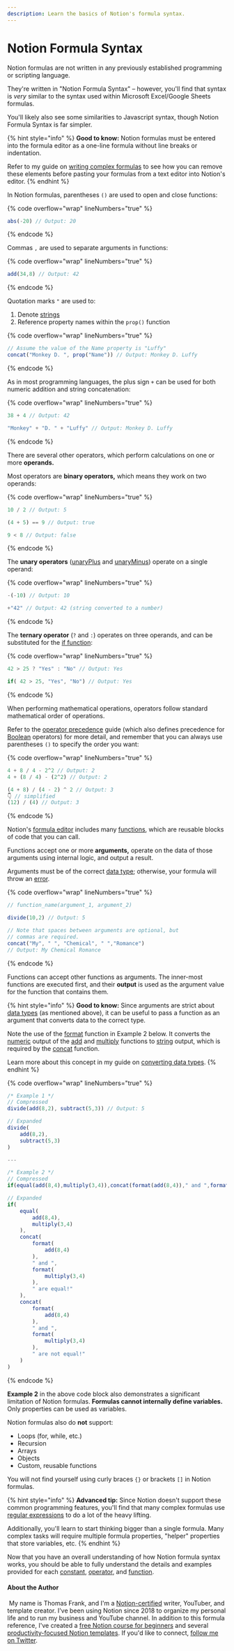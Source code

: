 ```yaml
---
description: Learn the basics of Notion's formula syntax.
---
```


# Notion Formula Syntax

Notion formulas are not written in any previously established programming or scripting language.

They're written in "Notion Formula Syntax" – however, you'll find that syntax is _very_ similar to the syntax used within Microsoft Excel/Google Sheets formulas.

You'll likely also see some similarities to Javascript syntax, though Notion Formula Syntax is far simpler.

{% hint style="info" %}
**Good to know:** Notion formulas must be entered into the formula editor as a one-line formula without line breaks or indentation.

Refer to my guide on [writing complex formulas](the-formula-editor.md#writing-complex-formulas-in-vs-code) to see how you can remove these elements before pasting your formulas from a text editor into Notion's editor.
{% endhint %}

In Notion formulas, parentheses `()` are used to open and close functions:

{% code overflow="wrap" lineNumbers="true" %}
```javascript
abs(-20) // Output: 20
```
{% endcode %}

Commas `,` are used to separate arguments in functions:

{% code overflow="wrap" lineNumbers="true" %}
```javascript
add(34,8) // Output: 42
```
{% endcode %}

Quotation marks `"` are used to:

1. Denote [strings](data-types/string.md)
2. Reference property names within the `prop()` function

{% code overflow="wrap" lineNumbers="true" %}
```javascript
// Assume the value of the Name property is "Luffy"
concat("Monkey D. ", prop("Name")) // Output: Monkey D. Luffy
```
{% endcode %}

As in most programming languages, the plus sign `+` can be used for both numeric addition and string concatenation:

{% code overflow="wrap" lineNumbers="true" %}
```javascript
38 + 4 // Output: 42

"Monkey" + "D. " + "Luffy" // Output: Monkey D. Luffy
```
{% endcode %}

There are several other operators, which perform calculations on one or more **operands.**&#x20;

Most operators are **binary operators,** which means they work on two operands:

{% code overflow="wrap" lineNumbers="true" %}
```javascript
10 / 2 // Output: 5

(4 + 5) == 9 // Output: true

9 < 8 // Output: false
```
{% endcode %}

The **unary operators** ([unaryPlus](../formula-components/operators/unaryplus.md) and [unaryMinus](../formula-components/operators/unaryminus.md)) operate on a single operand:

{% code overflow="wrap" lineNumbers="true" %}
```javascript
-(-10) // Output: 10

+"42" // Output: 42 (string converted to a number)
```
{% endcode %}

The **ternary operator** (`?` and `:`) operates on three operands, and can be substituted for the [if function](../formula-components/operators/if.md):

{% code overflow="wrap" lineNumbers="true" %}
```javascript
42 > 25 ? "Yes" : "No" // Output: Yes

if( 42 > 25, "Yes", "No") // Output: Yes
```
{% endcode %}

When performing mathematical operations, operators follow standard mathematical order of operations.&#x20;

Refer to the [operator precedence](../reference/operator-precedence-and-associativity.md) guide (which also defines precedence for [Boolean](data-types/boolean-checkbox.md) operators) for more detail, and remember that you can always use parentheses `()` to specify the order you want:

{% code overflow="wrap" lineNumbers="true" %}
```javascript
4 + 8 / 4 - 2^2 // Output: 2
4 + (8 / 4) - (2^2) // Output: 2

(4 + 8) / (4 - 2) ^ 2 // Output: 3
👇 // simplified
(12) / (4) // Output: 3
```
{% endcode %}

Notion's [formula editor](the-formula-editor.md) includes many [functions](../formula-components/functions/), which are reusable blocks of code that you can call.

Functions accept one or more **arguments,** operate on the data of those arguments using internal logic, and output a result.&#x20;

Arguments must be of the correct [data type](data-types/); otherwise, your formula will throw an [error](../reference/fixing-notion-formula-errors.md).

{% code overflow="wrap" lineNumbers="true" %}
```javascript
// function_name(argument_1, argument_2)

divide(10,2) // Output: 5

// Note that spaces between arguments are optional, but
// commas are required.
concat("My", " ", "Chemical", " ","Romance") 
// Output: My Chemical Romance
```
{% endcode %}

Functions can accept other functions as arguments. The inner-most functions are executed first, and their **output** is used as the argument value for the function that contains them.

{% hint style="info" %}
**Good to know:** Since arguments are strict about [data types](data-types/) (as mentioned above), it can be useful to pass a function as an argument that converts data to the correct type.

Note the use of the [format](../formula-components/functions/format.md) function in Example 2 below. It converts the [numeric](data-types/number.md) output of the [add](../formula-components/operators/add.md) and [multiply](../formula-components/operators/multiply.md) functions to [string](data-types/string.md) output, which is required by the [concat](../formula-components/functions/concat.md) function.

Learn more about this concept in my guide on [converting data types](../reference/converting-data-types.md).
{% endhint %}

{% code overflow="wrap" lineNumbers="true" %}
```javascript
/* Example 1 */
// Compressed
divide(add(8,2), subtract(5,3)) // Output: 5

// Expanded
divide(
    add(8,2),
    subtract(5,3)
)

---

/* Example 2 */
// Compressed
if(equal(add(8,4),multiply(3,4)),concat(format(add(8,4))," and ",format(multiply(3,4))," are equal!"),concat(format(add(8,4))," and ",format(multiply(3,4))," are not equal!"))

// Expanded
if(
    equal(
        add(8,4),
        multiply(3,4)
    ),
    concat(
        format(
            add(8,4)
        ),
        " and ",
        format(
            multiply(3,4)
        ),
        " are equal!"
    ),
    concat(
        format(
            add(8,4)
        ),
        " and ",
        format(
            multiply(3,4)
        ),
        " are not equal!"
    )
)
```
{% endcode %}

**Example 2** in the above code block also demonstrates a significant limitation of Notion formulas. **Formulas cannot internally define variables.** Only properties can be used as variables.

Notion formulas also do **not** support:

* Loops (for, while, etc.)
* Recursion
* Arrays
* Objects
* Custom, reusable functions

You will not find yourself using curly braces `{}` or brackets `[]` in Notion formulas.

{% hint style="info" %}
**Advanced tip:** Since Notion doesn't support these common programming features, you'll find that many complex formulas use [regular expressions](../reference/regular-expressions-in-notion-formulas.md) to do a lot of the heavy lifting.

Additionally, you'll learn to start thinking bigger than a single formula. Many complex tasks will require multiple formula properties, "helper" properties that store variables, etc.
{% endhint %}

Now that you have an overall understanding of how Notion formula syntax works, you should be able to fully understand the details and examples provided for each [constant](../formula-components/constants/), [operator](../formula-components/operators/), and [function](../formula-components/functions/).

#### About the Author

<img src="../.gitbook/assets/Notion Fundamentals with Thomas Frank - Avatar 2021 compressed (1).png" alt="" data-size="line"> My name is Thomas Frank, and I'm a [Notion-certified](https://www.credly.com/badges/95fae13a-17bf-4b4a-a3d2-d58c8a3e6a2a/public\_url) writer, YouTuber, and template creator. I've been using Notion since 2018 to organize my personal life and to run my business and YouTube channel. In addition to this formula reference, I've created a [free Notion course for beginners](https://thomasjfrank.com/fundamentals/) and several [productivity-focused Notion templates](https://thomasjfrank.com/templates/). If you'd like to connect, [follow me on Twitter](https://twitter.com/TomFrankly).
